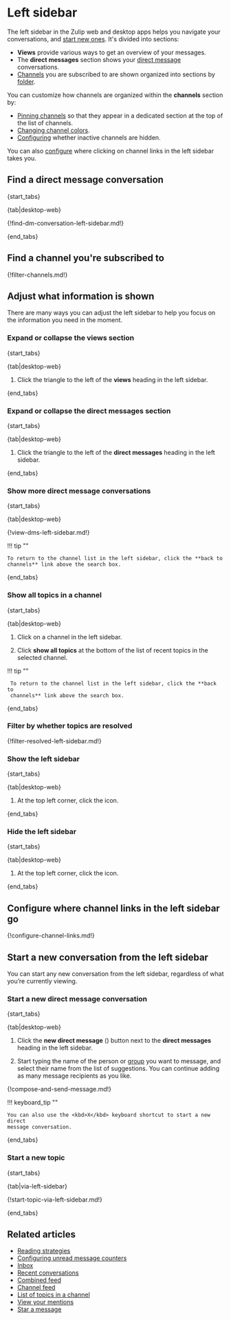 # Left sidebar

The left sidebar in the Zulip web and desktop apps helps you navigate your
conversations, and [start new
ones](#start-a-new-conversation-from-the-left-sidebar). It's divided into
sections:

- **Views** provide various ways to get an overview of your messages.
- The **direct messages** section shows your [direct
  message](/help/direct-messages) conversations.
- [Channels](/help/introduction-to-channels) you are subscribed to are shown
  organized into sections by [folder](/help/channel-folders).

You can customize how channels are organized within the **channels**
section by:

- [Pinning channels](/help/pin-a-channel) so that they appear in a dedicated
  section at the top of the list of channels.
- [Changing channel colors](/help/change-the-color-of-a-channel).
- [Configuring](/help/manage-inactive-channels) whether inactive channels are
  hidden.

You can also [configure](#configure-where-channel-links-in-the-left-sidebar-go)
where clicking on channel links in the left sidebar takes you.

## Find a direct message conversation

{start_tabs}

{tab|desktop-web}

{!find-dm-conversation-left-sidebar.md!}

{end_tabs}

## Find a channel you're subscribed to

{!filter-channels.md!}

## Adjust what information is shown

There are many ways you can adjust the left sidebar to help you focus on the
information you need in the moment.

### Expand or collapse the views section

{start_tabs}

{tab|desktop-web}

1. Click the triangle to the left of the **views** heading in the left sidebar.

{end_tabs}

### Expand or collapse the direct messages section

{start_tabs}

{tab|desktop-web}

1. Click the triangle to the left of the **direct messages** heading in the left
   sidebar.

{end_tabs}

### Show more direct message conversations
{start_tabs}

{tab|desktop-web}

{!view-dms-left-sidebar.md!}

!!! tip ""

    To return to the channel list in the left sidebar, click the **back to
    channels** link above the search box.

{end_tabs}

### Show all topics in a channel

{start_tabs}

{tab|desktop-web}

1. Click on a channel in the left sidebar.

1. Click **show all topics** at the bottom of the list of recent topics in the
   selected channel.

!!! tip ""

     To return to the channel list in the left sidebar, click the **back to
     channels** link above the search box.

{end_tabs}

### Filter by whether topics are resolved

{!filter-resolved-left-sidebar.md!}

### Show the left sidebar

{start_tabs}

{tab|desktop-web}

1. At the top left corner, click the <i class="zulip-icon zulip-icon-panel-left"></i> icon.

{end_tabs}

### Hide the left sidebar

{start_tabs}

{tab|desktop-web}

1. At the top left corner, click the <i class="zulip-icon zulip-icon-panel-left-dashed"></i> icon.

{end_tabs}

## Configure where channel links in the left sidebar go

{!configure-channel-links.md!}

## Start a new conversation from the left sidebar

You can start any new conversation from the left sidebar, regardless of what
you’re currently viewing.

### Start a new direct message conversation
{start_tabs}

{tab|desktop-web}

1. Click the **new direct message** (<i class="zulip-icon zulip-icon-square-plus"></i>)
   button next to the **direct messages** heading in the left sidebar.

1. Start typing the name of the person or [group](/help/user-groups) you want to
   message, and select their name from the list of suggestions. You can continue
   adding as many message recipients as you like.

{!compose-and-send-message.md!}

!!! keyboard_tip ""

    You can also use the <kbd>X</kbd> keyboard shortcut to start a new direct
    message conversation.

{end_tabs}

### Start a new topic

{start_tabs}

{tab|via-left-sidebar}

{!start-topic-via-left-sidebar.md!}

{end_tabs}

## Related articles
* [Reading strategies](/help/reading-strategies)
* [Configuring unread message counters](/help/configure-unread-message-counters)
* [Inbox](/help/inbox)
* [Recent conversations](/help/recent-conversations)
* [Combined feed](/help/combined-feed)
* [Channel feed](/help/channel-feed)
* [List of topics in a channel](/help/list-of-topics)
* [View your mentions](/help/view-your-mentions)
* [Star a message](/help/star-a-message)
